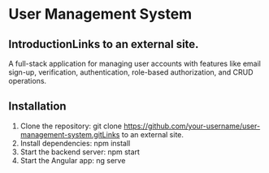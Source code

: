 # User Management System

## IntroductionLinks to an external site.

A full-stack application for managing user accounts with features like email sign-up, verification, authentication, role-based authorization, and CRUD operations.

## Installation

1. Clone the repository:
   git clone https://github.com/your-username/user-management-system.gitLinks to an external site.
2. Install dependencies:
   npm install
3. Start the backend server:
   npm start
4. Start the Angular app:
   ng serve
